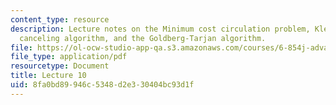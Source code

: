 ```yaml
---
content_type: resource
description: Lecture notes on the Minimum cost circulation problem, Klein's cycle
  canceling algorithm, and the Goldberg-Tarjan algorithm.
file: https://ol-ocw-studio-app-qa.s3.amazonaws.com/courses/6-854j-advanced-algorithms-fall-2008/8fa0bd89946c5348d2e330404bc93d1f_lect10_17.pdf
file_type: application/pdf
resourcetype: Document
title: Lecture 10
uid: 8fa0bd89-946c-5348-d2e3-30404bc93d1f
---
```

